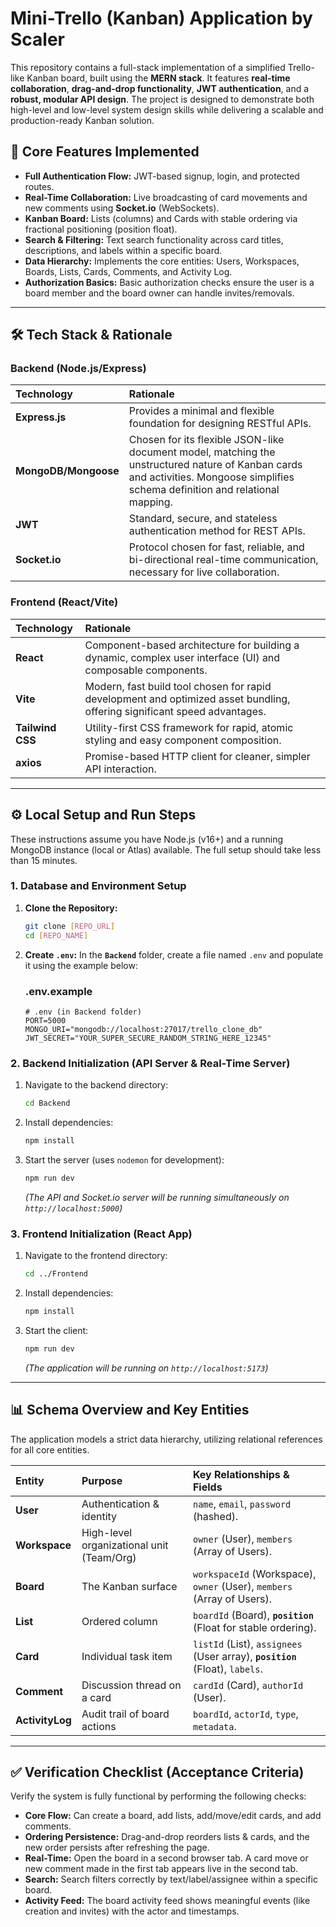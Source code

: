 # Mini-Trello (Kanban) Application by Scaler

This repository contains a full-stack implementation of a simplified Trello-like Kanban board, built using the **MERN stack**. It features **real-time collaboration**, **drag-and-drop functionality**, **JWT authentication**, and a **robust, modular API design**. The project is designed to demonstrate both high-level and low-level system design skills while delivering a scalable and production-ready Kanban solution.


## 🌟 Core Features Implemented

* **Full Authentication Flow:** JWT-based signup, login, and protected routes.
* **Real-Time Collaboration:** Live broadcasting of card movements and new comments using **Socket.io** (WebSockets).
* **Kanban Board:** Lists (columns) and Cards with stable ordering via fractional positioning (position float).
* **Search & Filtering:** Text search functionality across card titles, descriptions, and labels within a specific board.
* **Data Hierarchy:** Implements the core entities: Users, Workspaces, Boards, Lists, Cards, Comments, and Activity Log.
* **Authorization Basics:** Basic authorization checks ensure the user is a board member and the board owner can handle invites/removals.

---

## 🛠️ Tech Stack & Rationale

### Backend (Node.js/Express)

| Technology | Rationale |
| :--- | :--- |
| **Express.js** | Provides a minimal and flexible foundation for designing RESTful APIs. |
| **MongoDB/Mongoose** | Chosen for its flexible JSON-like document model, matching the unstructured nature of Kanban cards and activities. Mongoose simplifies schema definition and relational mapping. |
| **JWT** | Standard, secure, and stateless authentication method for REST APIs. |
| **Socket.io** | Protocol chosen for fast, reliable, and bi-directional real-time communication, necessary for live collaboration. |

### Frontend (React/Vite)

| Technology | Rationale |
| :--- | :--- |
| **React** | Component-based architecture for building a dynamic, complex user interface (UI) and composable components. |
| **Vite** | Modern, fast build tool chosen for rapid development and optimized asset bundling, offering significant speed advantages. |
| **Tailwind CSS** | Utility-first CSS framework for rapid, atomic styling and easy component composition. |
| **axios** | Promise-based HTTP client for cleaner, simpler API interaction. |

---

## ⚙️ Local Setup and Run Steps

These instructions assume you have Node.js (v16+) and a running MongoDB instance (local or Atlas) available. The full setup should take less than 15 minutes.

### 1. Database and Environment Setup

1.  **Clone the Repository:**
    ```bash
    git clone [REPO_URL]
    cd [REPO_NAME]
    ```
2.  **Create `.env`:** In the **`Backend`** folder, create a file named `.env` and populate it using the example below:

    ### .env.example
    ```env
    # .env (in Backend folder)
    PORT=5000
    MONGO_URI="mongodb://localhost:27017/trello_clone_db" 
    JWT_SECRET="YOUR_SUPER_SECURE_RANDOM_STRING_HERE_12345"
    ```

### 2. Backend Initialization (API Server & Real-Time Server)

1.  Navigate to the backend directory:
    ```bash
    cd Backend
    ```
2.  Install dependencies:
    ```bash
    npm install
    ```
3.  Start the server (uses `nodemon` for development):
    ```bash
    npm run dev
    ```
    *(The API and Socket.io server will be running simultaneously on `http://localhost:5000`)*

### 3. Frontend Initialization (React App)

1.  Navigate to the frontend directory:
    ```bash
    cd ../Frontend
    ```
2.  Install dependencies:
    ```bash
    npm install
    ```
3.  Start the client:
    ```bash
    npm run dev
    ```
    *(The application will be running on `http://localhost:5173`)*

---

## 📊 Schema Overview and Key Entities

The application models a strict data hierarchy, utilizing relational references for all core entities.

| Entity | Purpose | Key Relationships & Fields |
| :--- | :--- | :--- |
| **User** | Authentication & identity | `name`, `email`, `password` (hashed). |
| **Workspace** | High-level organizational unit (Team/Org) | `owner` (User), `members` (Array of Users). |
| **Board** | The Kanban surface | `workspaceId` (Workspace), `owner` (User), `members` (Array of Users). |
| **List** | Ordered column | `boardId` (Board), **`position`** (Float for stable ordering). |
| **Card** | Individual task item | `listId` (List), `assignees` (User array), **`position`** (Float), `labels`. |
| **Comment** | Discussion thread on a card | `cardId` (Card), `authorId` (User). |
| **ActivityLog** | Audit trail of board actions | `boardId`, `actorId`, `type`, `metadata`. |

---

## ✅ Verification Checklist (Acceptance Criteria)

Verify the system is fully functional by performing the following checks:

* **Core Flow:** Can create a board, add lists, add/move/edit cards, and add comments.
* **Ordering Persistence:** Drag-and-drop reorders lists & cards, and the new order persists after refreshing the page.
* **Real-Time:** Open the board in a second browser tab. A card move or new comment made in the first tab appears live in the second tab.
* **Search:** Search filters correctly by text/label/assignee within a specific board.
* **Activity Feed:** The board activity feed shows meaningful events (like creation and invites) with the actor and timestamps.